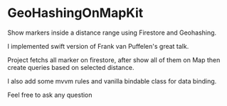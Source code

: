 # GeoHashingOnMapKit
Show markers inside a distance range using Firestore and Geohashing. 

I implemented swift version of Frank van Puffelen's great talk.

Project fetchs all marker on firestore, after show all of them on Map then create queries based on selected distance.

I also add some mvvm rules and vanilla bindable class for data binding.


Feel free to ask any question
